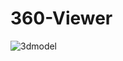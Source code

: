 # 360-Viewer

![3dmodel](https://user-images.githubusercontent.com/69415437/204125597-6e719176-74c5-432a-9f44-05650f6a9923.gif)


